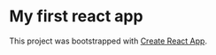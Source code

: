 # My first react app

This project was bootstrapped with [Create React App](https://github.com/facebook/create-react-app).

